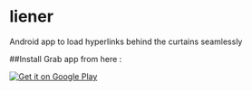 # liener
Android app to load hyperlinks behind the curtains seamlessly

##Install
Grab app from here :

[![Get it on Google Play](https://play.google.com/intl/en_us/badges/images/badge_new.png)](https://play.google.com/store/apps/details?id=com.apps.my.liener)
